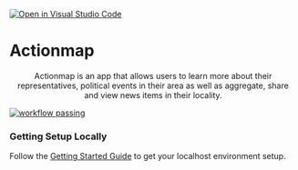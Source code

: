 [![Open in Visual Studio Code](https://classroom.github.com/assets/open-in-vscode-c66648af7eb3fe8bc4f294546bfd86ef473780cde1dea487d3c4ff354943c9ae.svg)](https://classroom.github.com/online_ide?assignment_repo_id=9281702&assignment_repo_type=AssignmentRepo)
# Actionmap

<div style="text-align: center;">

Actionmap is an app that allows users to learn more about their representatives,
political events in their area as well as aggregate, share and view news items in their locality.

</div>

[![workflow passing](https://github.com/cs169/fa22-actionmap-fa22-28/actions/workflows/specs.yml/badge.svg)](https://github.com/cs169/fa22-actionmap-fa22-28/actions/workflows/specs.yml)

### Getting Setup Locally

Follow the [Getting Started Guide](./docs/01-getting-started.md) to get your localhost environment setup.
